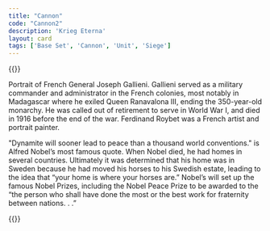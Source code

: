 ```yaml
---
title: "Cannon"
code: "Cannon2"
description: 'Krieg Eterna'
layout: card
tags: ['Base Set', 'Cannon', 'Unit', 'Siege']
---
```

{{<card-detail-page title="Cannon2" artwork="Galliéni by Ferdinand Roybet (1916)"  >}}
<p class="rule-paragraph">
Portrait of French General Joseph Gallieni.  Gallieni served as a military commander and administrator in the French colonies, most notably in Madagascar where he exiled Queen Ranavalona III, ending the 350-year-old monarchy.  He was called out of retirement to serve in World War I, and died in 1916 before the end of the war. Ferdinand Roybet was a French artist and portrait painter.
</p>
<p class="rule-paragraph">
"Dynamite will sooner lead to peace than a thousand world conventions." is Alfred Nobel’s most famous quote.  When Nobel died, he had homes in several countries.  Ultimately it was determined that his home was in Sweden because he had moved his horses to his Swedish estate, leading to the idea that “your home is where your horses are.”  Nobel’s will set up the famous Nobel Prizes, including the Nobel Peace Prize to be awarded to the “the person who shall have done the most or the best work for fraternity between nations. . .”  
</p>
{{</card-detail-page>}}






